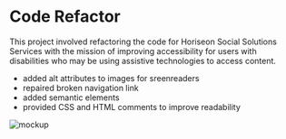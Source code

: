 # Code Refactor

This project involved refactoring the code for Horiseon Social Solutions Services with the mission of improving accessibility for users with disabilities who may be using assistive technologies to access content. 

- added alt attributes to images for sreenreaders
- repaired broken navigation link
- added semantic elements
- provided CSS and HTML comments to improve readability 

![mockup](https://user-images.githubusercontent.com/88639772/131229473-295e1fc2-6f96-4c05-ba6b-81c33093f3ba.png)
